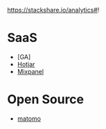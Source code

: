 https://stackshare.io/analytics#!

# SaaS

- [GA]
- [Hotjar](https://www.hotjar.com/)
- [Mixpanel](https://mixpanel.com/)

# Open Source
- [matomo](https://matomo.org/)
